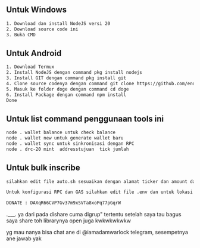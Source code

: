 ## Untuk Windows

```sh
1. Download dan install NodeJS versi 20
2. Download source code ini 
3. Buka CMD 
```

## Untuk Android

```sh
1. Download Termux
2. Install NodeJS dengan command pkg install nodejs
3. Install GIT dengan command pkg install git
4. Clone source codenya dengan command git clone https://github.com/endofthepain/doge
5. Masuk ke folder doge dengan command cd doge
6. Install Package dengan command npm install
Done
```

## Untuk list command penggunaan tools ini

```sh
node . wallet balance untuk check balance
node . wallet new untuk generate wallet baru
node . wallet sync untuk sinkronisasi dengan RPC
node . drc-20 mint  addresstujuan  tick jumlah
```

## Untuk bulk inscribe

```sh
silahkan edit file auto.sh sesuaikan dengan alamat ticker dan amount dan berapa kali (main aman 10x saja perrequest)

Untuk konfigurasi RPC dan GAS silahkan edit file .env dan untuk lokasi Private Key ada di file .wallet.json
```

```sh
DONATE : DAXqR66CVP7Gv37m9xSVTa8xoPq77pGqrW 
```

.___. ya dari pada dishare cuma digrup" tertentu setelah saya tau bagus saya share toh librarynya open juga kwkwkwkwkw

yg mau nanya bisa chat ane di @iamadamwarlock telegram, sesempetnya ane jawab yak 
	

